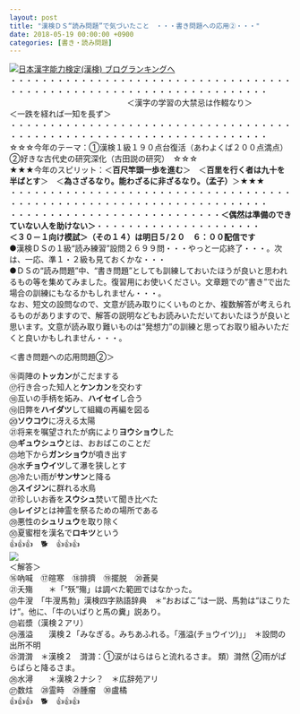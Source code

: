 ```yaml
---
layout: post
title: "漢検ＤＳ“読み問題”で気づいたこと　・・・書き問題への応用②・・・"
date: 2018-05-19 00:00:00 +0900
categories: [書き・読み問題]
---
```


[![](/syuusyuu9701/assets/images/漢検ｄｓ“読み問題”で気づいたこと-・・・書き問題への応用②・・・-br_c_3028_1.gif)](http://blog.with2.net/link.php?1659096:3028 "日本漢字能力検定(漢検) ブログランキングへ")[日本漢字能力検定(漢検) ブログランキングへ](http://blog.with2.net/link.php?1659096:3028)  
・・・・・・・・・・・・・・・・・・・・・・・・・・・・・・・・・・・・・・・・・・・・・・・・・・・・・・・・・・・・・・・・・・・・・  
　　　　　　　　　　　　　　　＜漢字の学習の大禁忌は作輟なり＞　　　　　＜一跌を経れば一知を長ず＞　　　　　  
・・・・・・・・・・・・・・・・・・・・・・・・・・・・・・・・・・・・・・・・・・・・・・・・・・・・・・・・・・・・・・・・・・・・・  
☆☆☆今年のテーマ：①漢検１級１９０点台復活（あわよくば２００点満点）　②好きな古代史の研究深化（古田説の研究）　☆☆☆  
★★★今年のスピリット：＜**百尺竿頭一歩を進む**＞　＜**百里を行く者は九十を半ばとす**＞　＜**為さざるなり。能わざるに非ざるなり。（孟子）**＞★★★  
・・・・・・・・・・・・・・・・・・・・・・・・・・・・・・・・・・・・・・・・・・・・・・・・・・・・・・・・・・・・・・・・・・・・・  
・・・・・・・・・・・・・・・・・・・・・・・・・・・**＜偶然は準備のできていない人を助けない＞**・・・・・・・・・・・・・・・・・・・・・  
**＜３０－１向け模試＞（その１４）は明日５/２０　６：００配信です**  
●漢検ＤＳの１級“読み練習”設問２６９９問・・・やっと一応終了・・・。次は、一応、準１・２級も見ておくかな・・・  
●ＤＳの“読み問題”中、“書き問題”としても訓練しておいたほうが良いと思われるもの等を集めてみました。復習用にお使いください。文章題での“書き”で出た場合の訓練にもなるかもしれません・・・。  
なお、短文の設問なので、文意が読み取りにくいものとか、複数解答が考えられるものがありますので、解答の説明などもお読みいただいておいたほうが良いと思います。文意が読み取り難いものは“発想力”の訓練と思ってお取り組みいただくと良いかもしれません・・・。  
  
＜書き問題への応用問題②＞  
  
⑯両陣の**トッカン**がこだまする　  
⑰行き合った知人と**ケンカン**を交わす　　  
⑱互いの手柄を妬み、**ハイセイ**し合う　  
⑲旧弊を**ハイダツ**して組織の再編を図る　  
⑳**ソウコウ**に冴える太陽　　  
㉑将来を嘱望されたが病により**ヨウショウ**した　  
㉒**ギュウシュウ**とは、おおばこのことだ　　  
㉓地下から**ガンショウ**が噴き出す　　  
㉔水**チョウイツ**して瀑を狭しとす　  
㉕冷たい雨が**サンサン**と降る　　  
㉖**スイジン**に群れる水鳥　　  
㉗珍しいお香を**スウシュ**焚いて聞き比べた　  
㉘**レイジ**とは神霊を祭るための場所である　  
㉙悪性の**シュリュウ**を取り除く　　  
㉚夏蜜柑を漢名で**ロキツ**という　  
👍👍👍　🐕　👍👍👍　  
![](/syuusyuu9701/assets/images/漢検ｄｓ“読み問題”で気づいたこと-・・・書き問題への応用②・・・-20424d3cd2f93057861e48ffc026c99a.png)  
＜解答＞  
⑯吶喊　⑰暄寒　⑱排擠　⑲擺脱　⑳蒼昊　  
㉑夭殤　　＊「“殀”殤」は調べた範囲ではなかった。  
㉒牛溲　「牛溲馬勃」漢検四字熟語辞典　＊“おおばこ”は一説、馬勃は“ほこりたけ”。他に、「牛のいばりと馬の糞」説あり。  
㉓岩漿（漢検２アリ）  
㉔漲溢　　漢検２「みなぎる。みちあふれる。「漲溢(チョウイツ)」」　＊設問の出所不明  
㉕潸潸　＊漢検２　潸潸：①涙がはらはらと流れるさま。 類）潸然 ②雨がぱらぱらと降るさま。  
㉖水潯　　＊漢検２ナシ？　＊広辞苑アリ  
㉗数炷　㉘霊畤　㉙腫瘤　㉚盧橘  
👍👍👍　🐕　👍👍👍